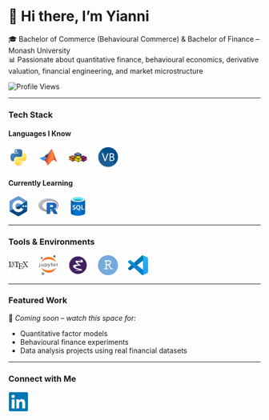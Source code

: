# 👋 Hi there, I’m Yianni

🎓 Bachelor of Commerce (Behavioural Commerce) & Bachelor of Finance – Monash University  
📊 Passionate about quantitative finance, behavioural economics, derivative valuation, financial engineering, and market microstructure

<p align="left">
  <img src="https://komarev.com/ghpvc/?username=iivlachos&style=flat-square" alt="Profile Views" />
  </a>
</p>

---

### Tech Stack

#### Languages I Know

<p align="left">
  <img src="https://github.com/ioannis-vlachos/ioannis-vlachos/raw/main/icons/languages/python.svg" alt="Python" title="Python" width="40" height="40"/>
  &nbsp;&nbsp;&nbsp;
  <img src="https://github.com/ioannis-vlachos/ioannis-vlachos/raw/main/icons/languages/matlab.svg" alt="MATLAB" title="MATLAB" width="40" height="40"/>
  &nbsp;&nbsp;&nbsp;
  <img src="https://github.com/ioannis-vlachos/ioannis-vlachos/raw/main/icons/languages/vba.svg" alt="Excel VBA" title="Excel VBA" width="40" height="40"/>
  &nbsp;&nbsp;&nbsp;
  <img src="https://github.com/ioannis-vlachos/ioannis-vlachos/raw/main/icons/languages/visualbasic.svg" alt="Visual Basic" title="Visual Basic" width="40" height="40"/>
</p>

#### Currently Learning

<p align="left">
  <img src="https://github.com/ioannis-vlachos/ioannis-vlachos/raw/main/icons/languages/cplusplus.svg" alt="C++" title="C++" width="40" height="40"/>
  &nbsp;&nbsp;&nbsp;
  <img src="https://github.com/ioannis-vlachos/ioannis-vlachos/raw/main/icons/languages/r.svg" alt="R" title="R" width="40" height="40"/>
  &nbsp;&nbsp;&nbsp;
  <img src="https://github.com/ioannis-vlachos/ioannis-vlachos/raw/main/icons/languages/sql.svg" alt="SQL" title="SQL" width="40" height="40"/>
</p>

---

### Tools & Environments

<p align="left">
  <img src="https://github.com/ioannis-vlachos/ioannis-vlachos/blob/main/icons/tools/latex.svg" alt="LaTeX" title="LaTeX" width="40" height="40"/>
  &nbsp;&nbsp;&nbsp;
  <img src="https://github.com/ioannis-vlachos/ioannis-vlachos/blob/main/icons/tools/jupyter.svg" alt="Jupyter" title="Jupyter Notebook" width="40" height="40"/>
  &nbsp;&nbsp;&nbsp;
  <img src="https://github.com/ioannis-vlachos/ioannis-vlachos/blob/main/icons/tools/emacs.svg" alt="Emacs" title="Emacs" width="40" height="40"/>
  &nbsp;&nbsp;&nbsp;
  <img src="https://github.com/ioannis-vlachos/ioannis-vlachos/blob/main/icons/tools/rstudio.svg" alt="RStudio" title="RStudio" width="40" height="40"/>
  &nbsp;&nbsp;&nbsp;
  <img src="https://github.com/ioannis-vlachos/ioannis-vlachos/blob/main/icons/tools/vscode.svg" alt="VSCode" title="Visual Studio Code" width="40" height="40"/>
</p>

---

### Featured Work  
🚀 *Coming soon – watch this space for:*

- Quantitative factor models  
- Behavioural finance experiments  
- Data analysis projects using real financial datasets

---

### Connect with Me  

<a href="https://www.linkedin.com/in/iivlachos/">
  <img src="https://github.com/ioannis-vlachos/ioannis-vlachos/blob/main/icons/socials/linkedin.svg" alt="LinkedIn" title="LinkedIn" width="40" height="40"/>
</a>
